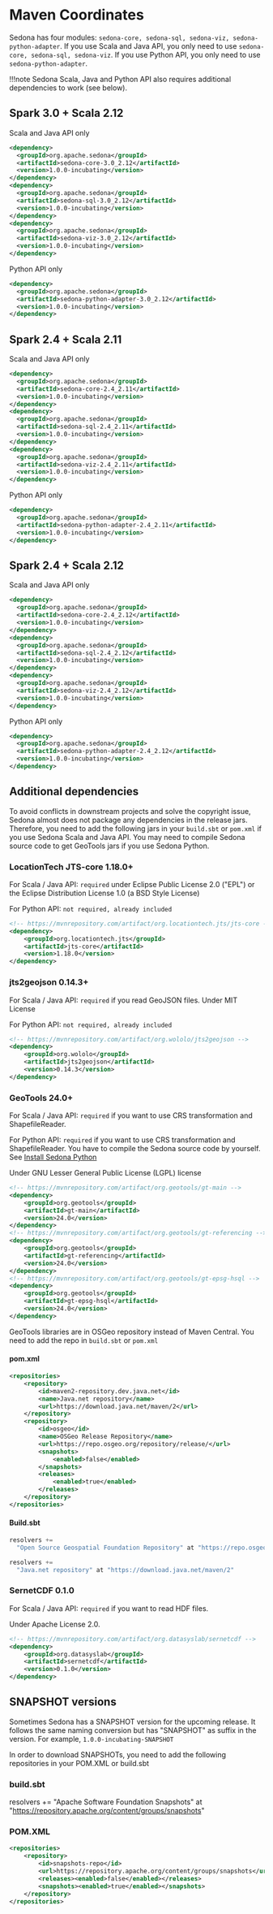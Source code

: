 # Maven Coordinates

Sedona has four modules: `sedona-core, sedona-sql, sedona-viz, sedona-python-adapter`. If you use Scala and Java API, you only need to use `sedona-core, sedona-sql, sedona-viz`. If you use Python API, you only need to use `sedona-python-adapter`.

!!!note
	Sedona Scala, Java and Python API also requires additional dependencies to work (see below).

## Spark 3.0 + Scala 2.12

Scala and Java API only
```xml
<dependency>
  <groupId>org.apache.sedona</groupId>
  <artifactId>sedona-core-3.0_2.12</artifactId>
  <version>1.0.0-incubating</version>
</dependency>
<dependency>
  <groupId>org.apache.sedona</groupId>
  <artifactId>sedona-sql-3.0_2.12</artifactId>
  <version>1.0.0-incubating</version>
</dependency>
<dependency>
  <groupId>org.apache.sedona</groupId>
  <artifactId>sedona-viz-3.0_2.12</artifactId>
  <version>1.0.0-incubating</version>
</dependency>
```

Python API only
```xml
<dependency>
  <groupId>org.apache.sedona</groupId>
  <artifactId>sedona-python-adapter-3.0_2.12</artifactId>
  <version>1.0.0-incubating</version>
</dependency>
```

## Spark 2.4 + Scala 2.11

Scala and Java API only
```xml
<dependency>
  <groupId>org.apache.sedona</groupId>
  <artifactId>sedona-core-2.4_2.11</artifactId>
  <version>1.0.0-incubating</version>
</dependency>
<dependency>
  <groupId>org.apache.sedona</groupId>
  <artifactId>sedona-sql-2.4_2.11</artifactId>
  <version>1.0.0-incubating</version>
</dependency>
<dependency>
  <groupId>org.apache.sedona</groupId>
  <artifactId>sedona-viz-2.4_2.11</artifactId>
  <version>1.0.0-incubating</version>
</dependency>
```

Python API only
```xml
<dependency>
  <groupId>org.apache.sedona</groupId>
  <artifactId>sedona-python-adapter-2.4_2.11</artifactId>
  <version>1.0.0-incubating</version>
</dependency>
```

## Spark 2.4 + Scala 2.12

Scala and Java API only
```xml
<dependency>
  <groupId>org.apache.sedona</groupId>
  <artifactId>sedona-core-2.4_2.12</artifactId>
  <version>1.0.0-incubating</version>
</dependency>
<dependency>
  <groupId>org.apache.sedona</groupId>
  <artifactId>sedona-sql-2.4_2.12</artifactId>
  <version>1.0.0-incubating</version>
</dependency>
<dependency>
  <groupId>org.apache.sedona</groupId>
  <artifactId>sedona-viz-2.4_2.12</artifactId>
  <version>1.0.0-incubating</version>
</dependency>
```

Python API only
```xml
<dependency>
  <groupId>org.apache.sedona</groupId>
  <artifactId>sedona-python-adapter-2.4_2.12</artifactId>
  <version>1.0.0-incubating</version>
</dependency>
```

## Additional dependencies

To avoid conflicts in downstream projects and solve the copyright issue, Sedona almost does not package any dependencies in the release jars. Therefore, you need to add the following jars in your `build.sbt` or `pom.xml` if you use Sedona Scala and Java API. You may need to compile Sedona source code to get GeoTools jars if you use Sedona Python.

### LocationTech JTS-core 1.18.0+

For Scala / Java API: `required` under Eclipse Public License 2.0 ("EPL") or the Eclipse Distribution License 1.0 (a BSD Style License)

For Python API: `not required, already included`

```xml
<!-- https://mvnrepository.com/artifact/org.locationtech.jts/jts-core -->
<dependency>
    <groupId>org.locationtech.jts</groupId>
    <artifactId>jts-core</artifactId>
    <version>1.18.0</version>
</dependency>
```

### jts2geojson 0.14.3+

For Scala / Java API: `required` if you read GeoJSON files. Under MIT License

For Python API: `not required, already included`

```xml
<!-- https://mvnrepository.com/artifact/org.wololo/jts2geojson -->
<dependency>
    <groupId>org.wololo</groupId>
    <artifactId>jts2geojson</artifactId>
    <version>0.14.3</version>
</dependency>
```

### GeoTools 24.0+

For Scala / Java API: `required` if you want to use CRS transformation and ShapefileReader.

For Python API: `required` if you want to use CRS transformation and ShapefileReader. You have to compile the Sedona source code by yourself. See [Install Sedona Python](/download/overview/#install-sedona-python)

Under GNU Lesser General Public License (LGPL) license

```xml
<!-- https://mvnrepository.com/artifact/org.geotools/gt-main -->
<dependency>
    <groupId>org.geotools</groupId>
    <artifactId>gt-main</artifactId>
    <version>24.0</version>
</dependency>
<!-- https://mvnrepository.com/artifact/org.geotools/gt-referencing -->
<dependency>
    <groupId>org.geotools</groupId>
    <artifactId>gt-referencing</artifactId>
    <version>24.0</version>
</dependency>
<!-- https://mvnrepository.com/artifact/org.geotools/gt-epsg-hsql -->
<dependency>
    <groupId>org.geotools</groupId>
    <artifactId>gt-epsg-hsql</artifactId>
    <version>24.0</version>
</dependency>
```

GeoTools libraries are in OSGeo repository instead of Maven Central. You need to add the repo in `build.sbt` or `pom.xml`

#### pom.xml
```xml
<repositories>
    <repository>
        <id>maven2-repository.dev.java.net</id>
        <name>Java.net repository</name>
        <url>https://download.java.net/maven/2</url>
    </repository>
    <repository>
        <id>osgeo</id>
        <name>OSGeo Release Repository</name>
        <url>https://repo.osgeo.org/repository/release/</url>
        <snapshots>
            <enabled>false</enabled>
        </snapshots>
        <releases>
            <enabled>true</enabled>
        </releases>
    </repository>
</repositories>
```

#### Build.sbt
```scala
resolvers +=
  "Open Source Geospatial Foundation Repository" at "https://repo.osgeo.org/repository/release/"

resolvers +=
  "Java.net repository" at "https://download.java.net/maven/2"
```

### SernetCDF 0.1.0

For Scala / Java API: `required` if you want to read HDF files.

Under Apache License 2.0.

```xml
<!-- https://mvnrepository.com/artifact/org.datasyslab/sernetcdf -->
<dependency>
    <groupId>org.datasyslab</groupId>
    <artifactId>sernetcdf</artifactId>
    <version>0.1.0</version>
</dependency>

```

## SNAPSHOT versions
Sometimes Sedona has a SNAPSHOT version for the upcoming release. It follows the same naming conversion but has "SNAPSHOT" as suffix in the version. For example, `1.0.0-incubating-SNAPSHOT`

In order to download SNAPSHOTs, you need to add the following repositories in your POM.XML or build.sbt
### build.sbt
resolvers +=
  "Apache Software Foundation Snapshots" at "https://repository.apache.org/content/groups/snapshots"
### POM.XML

```xml
<repositories>
    <repository>
        <id>snapshots-repo</id>
        <url>https://repository.apache.org/content/groups/snapshots</url>
        <releases><enabled>false</enabled></releases>
        <snapshots><enabled>true</enabled></snapshots>
    </repository>
</repositories>
```
